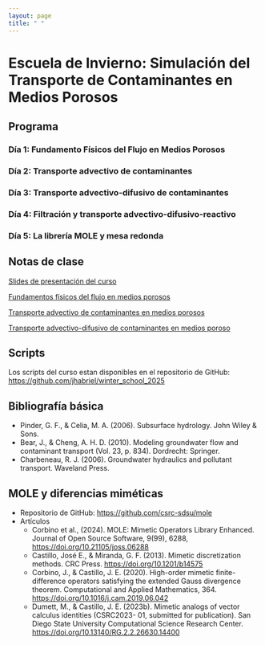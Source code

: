```yaml
---
layout: page
title: " "
---
```


# Escuela de Invierno: Simulación del Transporte de Contaminantes en Medios Porosos

## Programa

### Día 1: Fundamento Físicos del Flujo en Medios Porosos
### Día 2: Transporte advectivo de contaminantes
### Día 3: Transporte advectivo-difusivo de contaminantes
### Día 4: Filtración y transporte advectivo-difusivo-reactivo
### Día 5: La librería MOLE y mesa redonda

## Notas de clase

[Slides de presentación del curso](https://www.dropbox.com/scl/fi/erumry4ykwmcqae0qjfqa/01_intro_to_winter_school.pptx?rlkey=l8qadlp8kklhovaiffhlwhaj0&dl=0)

[Fundamentos físicos del flujo en medios porosos](https://www.dropbox.com/scl/fi/6afms3syf9sm9ye84o5k5/02_dia_1_intro_a_fmp.pdf?rlkey=fmrg7biqctqvnbojhwo757mc3&dl=0)

[Transporte advectivo de contaminantes en medios porosos](https://www.dropbox.com/scl/fi/3on4rsk5w4rlem9q4tdki/03_dia_3_tranporste_advectivo.pdf?rlkey=qyis9b29gnif4z0ooz98kguwl&dl=0)

[Transporte advectivo-difusivo de contaminantes en medios poroso](https://www.dropbox.com/scl/fi/9hv0bt2uljivbperq197w/04_dia_4_transporte_advectivo_difusivo.pdf?rlkey=wom1eo7jfbevounouxw7ced6q&dl=0)

## Scripts 

Los scripts del curso estan disponibles en el repositorio de GitHub: https://github.com/jhabriel/winter_school_2025 

## Bibliografía básica
* Pinder, G. F., & Celia, M. A. (2006). Subsurface hydrology. John Wiley & Sons.
* Bear, J., & Cheng, A. H. D. (2010). Modeling groundwater flow and contaminant transport (Vol. 23, p. 834). Dordrecht: Springer.
* Charbeneau, R. J. (2006). Groundwater hydraulics and pollutant transport. Waveland Press.

## MOLE y diferencias miméticas
* Repositorio de GitHub: https://github.com/csrc-sdsu/mole
* Artículos
  * Corbino et al., (2024). MOLE: Mimetic Operators Library Enhanced. Journal of Open Source Software, 9(99), 6288, https://doi.org/10.21105/joss.06288
  * Castillo, José E., & Miranda, G. F. (2013). Mimetic discretization methods. CRC Press. https://doi.org/10.1201/b14575
  * Corbino, J., & Castillo, J. E. (2020). High-order mimetic finite-difference operators satisfying the extended Gauss divergence theorem. Computational and Applied Mathematics, 364. https://doi.org/10.1016/j.cam.2019.06.042
  * Dumett, M., & Castillo, J. E. (2023b). Mimetic analogs of vector calculus identities (CSRC2023- 01, submitted for publication). San Diego State University Computational Science Research Center. https://doi.org/10.13140/RG.2.2.26630.14400

